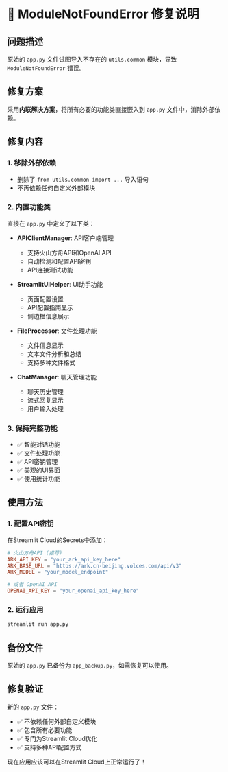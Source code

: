 # 🔧 ModuleNotFoundError 修复说明

## 问题描述
原始的 `app.py` 文件试图导入不存在的 `utils.common` 模块，导致 `ModuleNotFoundError` 错误。

## 修复方案
采用**内联解决方案**，将所有必要的功能类直接嵌入到 `app.py` 文件中，消除外部依赖。

## 修复内容

### 1. 移除外部依赖
- 删除了 `from utils.common import ...` 导入语句
- 不再依赖任何自定义外部模块

### 2. 内置功能类
直接在 `app.py` 中定义了以下类：

- **APIClientManager**: API客户端管理
  - 支持火山方舟API和OpenAI API
  - 自动检测和配置API密钥
  - API连接测试功能

- **StreamlitUIHelper**: UI助手功能
  - 页面配置设置
  - API配置指南显示
  - 侧边栏信息展示

- **FileProcessor**: 文件处理功能
  - 文件信息显示
  - 文本文件分析和总结
  - 支持多种文件格式

- **ChatManager**: 聊天管理功能
  - 聊天历史管理
  - 流式回复显示
  - 用户输入处理

### 3. 保持完整功能
- ✅ 智能对话功能
- ✅ 文件处理功能
- ✅ API密钥管理
- ✅ 美观的UI界面
- ✅ 使用统计功能

## 使用方法

### 1. 配置API密钥
在Streamlit Cloud的Secrets中添加：

```toml
# 火山方舟API (推荐)
ARK_API_KEY = "your_ark_api_key_here"
ARK_BASE_URL = "https://ark.cn-beijing.volces.com/api/v3"
ARK_MODEL = "your_model_endpoint"

# 或者 OpenAI API
OPENAI_API_KEY = "your_openai_api_key_here"
```

### 2. 运行应用
```bash
streamlit run app.py
```

## 备份文件
原始的 `app.py` 已备份为 `app_backup.py`，如需恢复可以使用。

## 修复验证
新的 `app.py` 文件：
- ✅ 不依赖任何外部自定义模块
- ✅ 包含所有必要功能
- ✅ 专门为Streamlit Cloud优化
- ✅ 支持多种API配置方式

现在应用应该可以在Streamlit Cloud上正常运行了！
